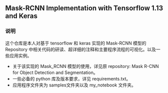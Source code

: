 ## Mask-RCNN Implementation with Tensorflow 1.13 and Keras

### 说明
这个仓库是本人对<a href="https://github.com/matterport/Mask_RCNN" style="text-decoration:none">基于 tensorflow 和 keras 实现的 Mask-RCNN 模型的 Repository</a> 中相关代码的研读、超详细的注释和主要程序流程的可视化。以及一些应用实例。
* 关于该实现的 Mask_RCNN 模型的使用，详见原 repository: <a href="https://github.com/matterport/Mask_RCNN" style="text-decoration:none">Mask R-CNN for Object Detection and Segmentation</a>。
* 一些必备的 python 库及版本要求，详见 requirements.txt。
* 应用程序文件夹为 samples文件夹以及 my_notebook 文件夹。
